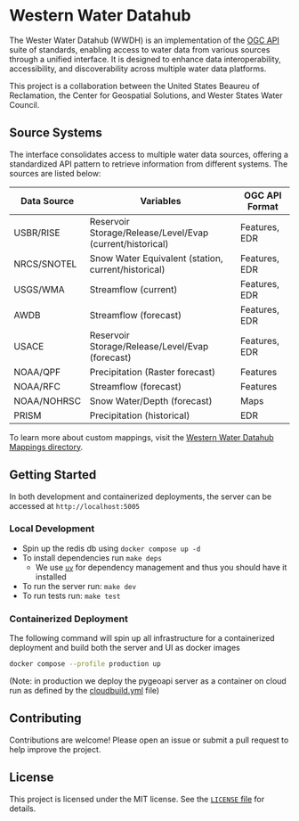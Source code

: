 # Western Water Datahub

The Wester Water Datahub (WWDH) is an implementation of the [OGC API](https://ogcapi.ogc.org/) suite of standards, enabling access to water data from various sources through a unified interface. It is designed to enhance data interoperability, accessibility, and discoverability across multiple water data platforms.

This project is a collaboration between the United States Beaureu of Reclamation, the Center for Geospatial Solutions, and Wester States Water Council.

## Source Systems

The interface consolidates access to multiple water data sources, offering a standardized API pattern to retrieve information from different systems. The sources are listed below:

| Data Source | Variables                                                 | OGC API Format |
| ----------- | --------------------------------------------------------- | -------------- |
| USBR/RISE   | Reservoir Storage/Release/Level/Evap (current/historical) | Features, EDR  |
| NRCS/SNOTEL | Snow Water Equivalent (station, current/historical)       | Features, EDR  |
| USGS/WMA    | Streamflow (current)                                      | Features, EDR  |
| AWDB        | Streamflow (forecast)                                     | Features, EDR  |
| USACE       | Reservoir Storage/Release/Level/Evap (forecast)           | Features, EDR  |
| NOAA/QPF    | Precipitation (Raster forecast)                           | Features       |
| NOAA/RFC    | Streamflow (forecast)                                     | Features       |
| NOAA/NOHRSC | Snow Water/Depth (forecast)                               | Maps           |
| PRISM       | Precipitation (historical)                                | EDR            |

To learn more about custom mappings, visit the [Western Water Datahub Mappings directory](./docs/mappings.md).

## Getting Started

In both development and containerized deployments, the server can be accessed at `http://localhost:5005`

### Local Development

- Spin up the redis db using `docker compose up -d`
- To install dependencies run `make deps`
  - We use [`uv`](https://github.com/astral-sh/uv) for dependency management and thus you should have it installed
- To run the server run: `make dev`
- To run tests run: `make test`

### Containerized Deployment

The following command will spin up all infrastructure for a containerized deployment and build both the server and UI as docker images

```bash
docker compose --profile production up
```

(Note: in production we deploy the pygeoapi server as a container on cloud run as defined by the [cloudbuild.yml](./cloudbuild.yml) file)

## Contributing

Contributions are welcome! Please open an issue or submit a pull request to help improve the project.

## License

This project is licensed under the MIT license. See the [`LICENSE` file](./LICENSE) for details.
